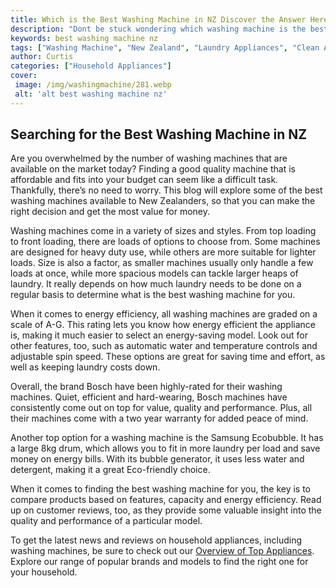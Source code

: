 ```yaml
---
title: Which is the Best Washing Machine in NZ Discover the Answer Here
description: "Dont be stuck wondering which washing machine is the best for you Find out what the experts think about the various options available in NZ Get the answer here"
keywords: best washing machine nz
tags: ["Washing Machine", "New Zealand", "Laundry Appliances", "Clean Appliance", "Appliance Guide"]
author: Curtis
categories: ["Household Appliances"]
cover: 
 image: /img/washingmachine/281.webp
 alt: 'alt best washing machine nz'
---
```

## Searching for the Best Washing Machine in NZ

Are you overwhelmed by the number of washing machines that are available on the market today? Finding a good quality machine that is affordable and fits into your budget can seem like a difficult task. Thankfully, there’s no need to worry. This blog will explore some of the best washing machines available to New Zealanders, so that you can make the right decision and get the most value for money. 

Washing machines come in a variety of sizes and styles. From top loading to front loading, there are loads of options to choose from. Some machines are designed for heavy duty use, while others are more suitable for lighter loads. Size is also a factor, as smaller machines usually only handle a few loads at once, while more spacious models can tackle larger heaps of laundry. It really depends on how much laundry needs to be done on a regular basis to determine what is the best washing machine for you.

When it comes to energy efficiency, all washing machines are graded on a scale of A-G. This rating lets you know how energy efficient the appliance is, making it much easier to select an energy-saving model. Look out for other features, too, such as automatic water and temperature controls and adjustable spin speed. These options are great for saving time and effort, as well as keeping laundry costs down.

Overall, the brand Bosch have been highly-rated for their washing machines. Quiet, efficient and hard-wearing, Bosch machines have consistently come out on top for value, quality and performance. Plus, all their machines come with a two year warranty for added peace of mind.

Another top option for a washing machine is the Samsung Ecobubble. It has a large 8kg drum, which allows you to fit in more laundry per load and save money on energy bills. With its bubble generator, it uses less water and detergent, making it a great Eco-friendly choice.

When it comes to finding the best washing machine for you, the key is to compare products based on features, capacity and energy efficiency. Read up on customer reviews, too, as they provide some valuable insight into the quality and performance of a particular model.

To get the latest news and reviews on household appliances, including washing machines, be sure to check out our [Overview of Top Appliances](./pages/appliance-overview). Explore our range of popular brands and models to find the right one for your household.
